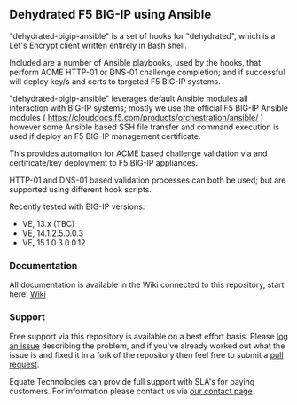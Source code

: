 ## Dehydrated F5 BIG-IP using Ansible

"dehydrated-bigip-ansible" is a set of hooks for "dehydrated", which is a Let's Encrypt client written entirely in Bash shell.

Included are a number of Ansible playbooks, used by the hooks, that perform ACME HTTP-01 or DNS-01 challenge completion; and if successful will deploy key/s and certs to targeted F5 BIG-IP systems.

"dehydrated-bigip-ansible" leverages default Ansible modules all interaction with BIG-IP systems; mostly we use the official F5 BIG-IP Ansible modules ( https://clouddocs.f5.com/products/orchestration/ansible/ ) however some Ansible based SSH file transfer and command execution is used if deploy an F5 BIG-IP management certificate.

This provides automation for ACME based challenge validation via and certificate/key deployment to F5 BIG-IP appliances.

HTTP-01 and DNS-01 based validation processes can both be used; but are supported using different hook scripts.

Recently tested with BIG-IP versions:

- VE, 13.x (TBC)
- VE, 14.1.2.5.0.0.3
- VE, 15.1.0.3.0.0.12

### Documentation

All documentation is available in the Wiki connected to this repository, start here: [Wiki](https://github.com/EquateTechnologies/dehydrated-bigip-ansible/wiki)

### Support

Free support via this repository is available on a best effort basis. Please [log an issue](https://github.com/EquateTechnologies/dehydrated-bigip-ansible/issues) describing the problem, and if you've already worked out what the issue is and fixed it in a fork of the repository then feel free to submit a [pull request](https://github.com/EquateTechnologies/dehydrated-bigip-ansible/pulls).

Equate Technologies can provide full support with SLA's for paying customers. For information please contact us via [our contact page](https://equatetechnologies.com.au/contact-us/)

